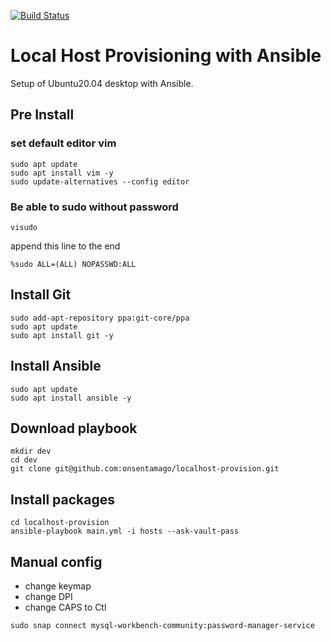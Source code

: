 [![Build Status](https://travis-ci.org/onsentamago/localhost-provision.svg?branch=master)](https://travis-ci.org/onsentamago/localhost-provision)

# Local Host Provisioning with Ansible

Setup of Ubuntu20.04 desktop with Ansible.

## Pre Install

### set default editor vim

```shell script
sudo apt update
sudo apt install vim -y
sudo update-alternatives --config editor
```

### Be able to sudo without password

```shell script
visudo
```
append this line to the end  
```shell script
%sudo ALL=(ALL) NOPASSWD:ALL
```

## Install Git

```shell script
sudo add-apt-repository ppa:git-core/ppa
sudo apt update
sudo apt install git -y
```

## Install Ansible

```shell script
sudo apt update
sudo apt install ansible -y
```

## Download playbook

```shell script
mkdir dev
cd dev
git clone git@github.com:onsentamago/localhost-provision.git
```

## Install packages

```shell script
cd localhost-provision
ansible-playbook main.yml -i hosts --ask-vault-pass
```

## Manual config
- change keymap
- change DPI
- change CAPS to Ctl

```shell
sudo snap connect mysql-workbench-community:password-manager-service
```